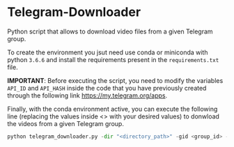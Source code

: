 # Telegram-Downloader
Python script that allows to download video files from a given Telegram group. 

To create the environment you jsut need use conda or miniconda with python `3.6.6` and install the requirements present in the `requirements.txt` file.

**IMPORTANT**: Before executing the script, you need to modify the variables `API_ID` and `API_HASH` inside the code that you have previously created through the following link https://my.telegram.org/apps.

Finally, with the conda environment active, you can execute the following line (replacing the values inside <> with your desired values) to donwload the videos from a given Telegram group.

```python
python telegram_downloader.py -dir "<directory_path>" -gid <group_id> -lim <number_of_files>
```